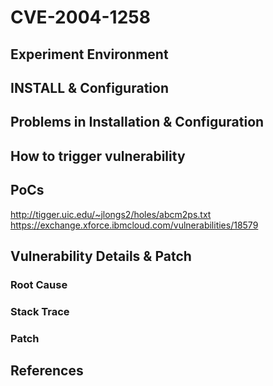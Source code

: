# CVE-2004-1258

## Experiment Environment

## INSTALL & Configuration

## Problems in Installation & Configuration

## How to trigger vulnerability

## PoCs
http://tigger.uic.edu/~jlongs2/holes/abcm2ps.txt
https://exchange.xforce.ibmcloud.com/vulnerabilities/18579
## Vulnerability Details & Patch

### Root Cause

### Stack Trace

### Patch

## References

